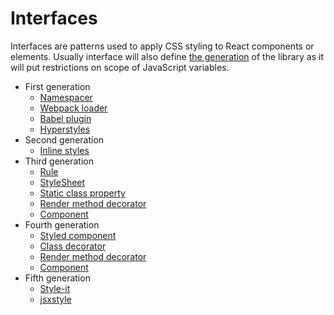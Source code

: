 # Interfaces

Interfaces are patterns used to apply CSS styling to React components or elements. Usually
interface will also define [the generation](./generations.md) of the library as it will put
restrictions on scope of JavaScript variables.

  - First generation
    - [Namespacer](./interfaces/1st-generation/namespacer.md)
    - [Webpack loader](./interfaces/1st-generation/webpack-loader.md)
    - [Babel plugin](./interfaces/1st-generation/babel-plugin.md)
    - [Hyperstyles](./interfaces/1st-generation/hyperstyles.md)
  - Second generation
    - [Inline styles](./interfaces/2nd-generation/inline-stylesheet.md)
  - Third generation
    - [Rule](./interfaces/3rd-generation/rule.md)
    - [StyleSheet](./interfaces/3rd-generation/stylesheet.md)
    - [Static class property](./interfaces/3rd-generation/static-class-property.md)
    - [Render method decorator](./interfaces/3rd-generation/static-class-property.md)
    - [Component](./interfaces/3rd-generation/component.md)
  - Fourth generation
    - [Styled component](./interfaces/4th-generation/styled-component.md)
    - [Class decorator](./interfaces/4th-generation/class-decorator.md)
    - [Render method decorator](./interfaces/4th-generation/render-decorator.md)
    - [Component](./interfaces/4th-generation/component.md)
  - Fifth generation
    - [Style-it](./interfaces/5th-generation/style-it.md)
    - [jsxstyle](./interfaces/5th-generation/jsxstyle.md)

